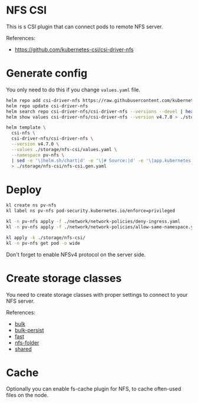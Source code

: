 
# NFS CSI

This is s CSI plugin that can connect pods to remote NFS server.

References:
- https://github.com/kubernetes-csi/csi-driver-nfs

# Generate config

You only need to do this if you change `values.yaml` file.

```bash
helm repo add csi-driver-nfs https://raw.githubusercontent.com/kubernetes-csi/csi-driver-nfs/master/charts/
helm repo update csi-driver-nfs
helm search repo csi-driver-nfs/csi-driver-nfs --versions --devel | head
helm show values csi-driver-nfs/csi-driver-nfs --version v4.7.0 > ./storage/nfs-csi/default-values.yaml
```

```bash
helm template \
  csi-nfs \
  csi-driver-nfs/csi-driver-nfs \
  --version v4.7.0 \
  --values ./storage/nfs-csi/values.yaml \
  --namespace pv-nfs \
  | sed -e '\|helm.sh/chart|d' -e '\|# Source:|d' -e '\|app.kubernetes.io/managed-by: Helm|d' \
  > ./storage/nfs-csi/nfs-csi.gen.yaml
```

# Deploy

```bash
kl create ns pv-nfs
kl label ns pv-nfs pod-security.kubernetes.io/enforce=privileged

kl -n pv-nfs apply -f ./network/network-policies/deny-ingress.yaml
kl -n pv-nfs apply -f ./network/network-policies/allow-same-namespace.yaml

kl apply -k ./storage/nfs-csi/
kl -n pv-nfs get pod -o wide
```

Don't forget to enable NFSv4 protocol on the server side.

# Create storage classes

You need to create storage classes with proper settings to connect to your NFS server.

References:
- [bulk](./storage-classes/bulk/readme.md)
- [bulk-persist](./storage-classes/bulk-persist/readme.md)
- [fast](./storage-classes/fast/readme.md)
- [nfs-folder](./storage-classes/fast/readme.md)
- [shared](./storage-classes/shared/readme.md)

# Cache

Optionally you can enable fs-cache plugin for NFS, to cache often-used files on the node.
